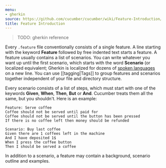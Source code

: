 ```yaml
---
menu:
- gherkin
source: https://github.com/cucumber/cucumber/wiki/Feature-Introduction/
title: Feature Introduction
---
```


> TODO: gherkin reference

Every `.feature` file conventionally consists of a single feature. A line
starting with the keyword **Feature** followed by free indented text starts a
feature. A feature usually contains a list of scenarios. You can write whatever
you want up until the first scenario, which starts with the word **Scenario**
(or localized equivalent; Gherkin is localized for dozens of [spoken
languages](/gherkin/spoken-languages/) on a new line. You can use \[\[tagging|Tags]] to group features and
scenarios together independent of your file and directory structure.

Every scenario consists of a list of steps, which must start with one of the
keywords **Given**, **When**, **Then**, **But** or **And**. Cucumber treats them
all the same, but you shouldn't. Here is an example:

```gherkin
Feature: Serve coffee
Coffee should not be served until paid for
Coffee should not be served until the button has been pressed
If there is no coffee left then money should be refunded

Scenario: Buy last coffee
Given there are 1 coffees left in the machine
And I have deposited 1$
When I press the coffee button
Then I should be served a coffee
```

In addition to a scenario, a feature may contain a background, scenario outline and examples.
